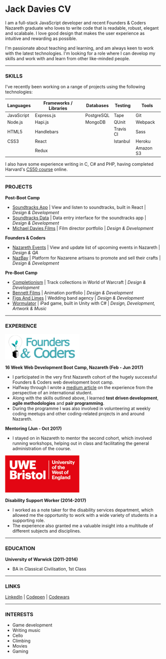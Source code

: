# Jack Davies CV
I am a full-stack JavaScript developer and recent Founders & Coders Nazareth graduate who loves to write code that is readable, robust, elegant and scalabale. I love good design that makes the user experience as intuitive and rewarding as possible.

I'm passionate about teaching and learning, and am always keen to work with the latest technologies. I'm looking for a role where I can develop my skills and work with and learn from other like-minded people.

***

### SKILLS

I've recently been working on a range of projects using the following technologies:

| Languages | Frameworks / Libraries | Databases | Testing | Tools
| --- | --- | --- | --- | --- |
| JavaScript | Express.js | PostgreSQL | Tape | Git
| Node.js | Hapi.js | MongoDB | QUnit | Webpack
| HTML5 | Handlebars | | Travis CI | Sass
| CSS3 | React | | Istanbul | Heroku
| | Redux | | | Amazon S3

I also have some experience writing in C, C# and PHP, having completed Harvard's [CS50 course](https://cs50.harvard.edu/) online.

***

### PROJECTS

**Post-Boot Camp**
- [Soundtracks App](https://github.com/JWLD/soundtracks-react) | View and listen to soundtracks, built in React | *Design & Development*
- [Soundtracks Data](https://github.com/JWLD/data-react) | Data entry interface for the soundtracks app | *Design & Development*
- [Michael Davies Films](https://github.com/JWLD/michaeldaviesfilms) | Film director portfolio | *Design & Development*

**Founders & Coders**
- [Nazareth Events](https://github.com/foundersandcoders/nazareth-events) | View and update list of upcoming events in Nazareth | *Design & QA*
- [NazBay](https://github.com/JWLD/NazBay) | Platform for Nazarene artisans to promote and sell their crafts | *Design & Development*

**Pre-Boot Camp**
- [Completionism](https://github.com/JWLD/completionism) | Track collections in World of Warcraft | *Design & Development*
- [Bennett Films](https://github.com/JWLD/bennettfilms) | Animation portfolio | *Design & Development*
- [Figs And Limes](https://github.com/JWLD/figsandlimes) | Wedding band agency | *Design & Development*
- [Wormulator](https://github.com/JWLD/wormulator) | iPad game, built in Unity with C# | *Design, Development, Artwork & Music*

***

### EXPERIENCE

<img width="240" src="https://github.com/JWLD/CV/blob/master/assets/fac.png" alt="Founders and Coders">

**16 Week Web Development Boot Camp, Nazareth (Feb - Jun 2017)**
- I participated in the very first Nazareth cohort of the hugely successful Founders & Coders web development boot camp.
- Halfway through I wrote a [medium article](https://medium.com/founders-coders/founders-and-coders-nazareth-life-as-an-international-student-c2be76fb161d) on the experience from the perspective of an international student.
- Along with the skills outlined above, I learned **test driven development**, **agile methodologies** and **pair programming**.
- During the programme I was also involved in volunteering at weekly coding meetups and other coding-related projects in and around Nazareth.

**Mentoring (Jun - Oct 2017)**
- I stayed on in Nazareth to mentor the second cohort, which involved running workshops, helping out in class and facilitating the general administration of the course.

<img width="240" src="https://github.com/JWLD/CV/blob/master/assets/uwe.png" alt="University of the West of England">

**Disability Support Worker (2014-2017)**
- I worked as a note taker for the disability services department, which allowed me the opportunity to work with a wide variety of students in a supporting role.
- The experience also granted me a valuable insight into a multitude of different subjects and disciplines.

***

### EDUCATION

**University of Warwick (2011-2014)**
- BA in Classical Civilisation, 1st Class

***

### LINKS

[LinkedIn](https://www.linkedin.com/in/jack-davies-5a4b0811b/) | [Codepen](https://codepen.io/JWLD91/) | [Codewars](https://www.codewars.com/users/JWLD)

***

### INTERESTS
- Game development
- Writing music
- Cello
- Climbing
- Movies
- Gaming
